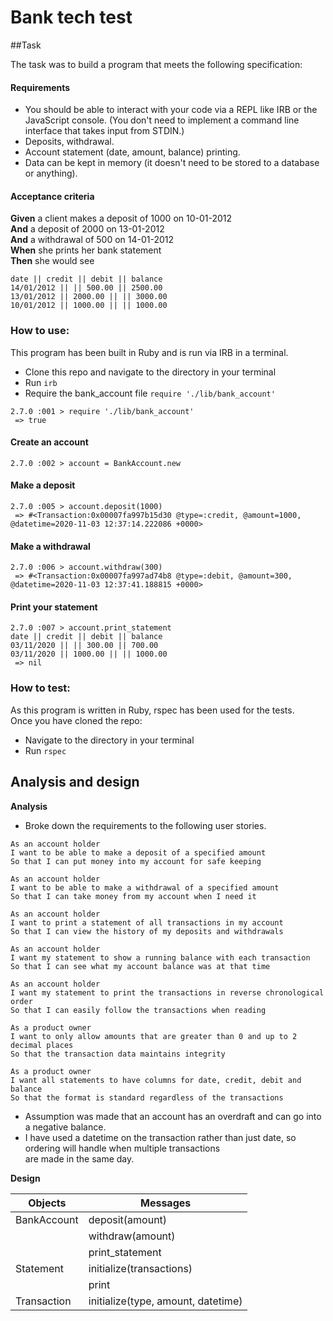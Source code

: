 Bank tech test
=================

##Task

The task was to build a program that meets the following specification:

#### Requirements

* You should be able to interact with your code via a REPL like IRB or the JavaScript console.  (You don't need to implement a command line interface that takes input from STDIN.)
* Deposits, withdrawal.
* Account statement (date, amount, balance) printing.
* Data can be kept in memory (it doesn't need to be stored to a database or anything).

#### Acceptance criteria

**Given** a client makes a deposit of 1000 on 10-01-2012  
**And** a deposit of 2000 on 13-01-2012  
**And** a withdrawal of 500 on 14-01-2012  
**When** she prints her bank statement  
**Then** she would see

```
date || credit || debit || balance
14/01/2012 || || 500.00 || 2500.00
13/01/2012 || 2000.00 || || 3000.00
10/01/2012 || 1000.00 || || 1000.00
```

### How to use:
This program has been built in Ruby and is run via IRB in a terminal.

- Clone this repo and navigate to the directory in your terminal
- Run `irb`
- Require the bank_account file
    `require './lib/bank_account'`
```
2.7.0 :001 > require './lib/bank_account'
 => true
```

#### Create an account
```
2.7.0 :002 > account = BankAccount.new
```

#### Make a deposit
```
2.7.0 :005 > account.deposit(1000)
 => #<Transaction:0x00007fa997b15d30 @type=:credit, @amount=1000, @datetime=2020-11-03 12:37:14.222086 +0000>
```

#### Make a withdrawal
```
2.7.0 :006 > account.withdraw(300)
 => #<Transaction:0x00007fa997ad74b8 @type=:debit, @amount=300, @datetime=2020-11-03 12:37:41.188815 +0000>
```

#### Print your statement
```
2.7.0 :007 > account.print_statement
date || credit || debit || balance
03/11/2020 || || 300.00 || 700.00
03/11/2020 || 1000.00 || || 1000.00
 => nil
```

### How to test:

As this program is written in Ruby, rspec has been used for the tests.  
Once you have cloned the repo:
- Navigate to the directory in your terminal
- Run `rspec`

Analysis and design
---------
**Analysis**
* Broke down the requirements to the following user stories. 
```
As an account holder
I want to be able to make a deposit of a specified amount
So that I can put money into my account for safe keeping

As an account holder
I want to be able to make a withdrawal of a specified amount
So that I can take money from my account when I need it

As an account holder
I want to print a statement of all transactions in my account
So that I can view the history of my deposits and withdrawals

As an account holder
I want my statement to show a running balance with each transaction
So that I can see what my account balance was at that time

As an account holder
I want my statement to print the transactions in reverse chronological order
So that I can easily follow the transactions when reading

As a product owner
I want to only allow amounts that are greater than 0 and up to 2 decimal places
So that the transaction data maintains integrity

As a product owner
I want all statements to have columns for date, credit, debit and balance
So that the format is standard regardless of the transactions
```

* Assumption was made that an account has an overdraft and can go into a negative balance.
* I have used a datetime on the transaction rather than just date, so ordering will handle when multiple transactions  
are made in the same day.

**Design**

| Objects 	    | Messages             	                |
|------------   |------------------------------------   |
| BankAccount 	| deposit(amount) 	                    |
|             	| withdraw(amount)                      |
|            	| print_statement 	                    |
| Statement   	| initialize(transactions)              |
|              	| print                                 |
| Transaction   | initialize(type, amount, datetime)    |


